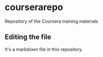 # courserarepo
Repository of the Coursera training materials
## Editing the file
It's a markdown file in this repository.
